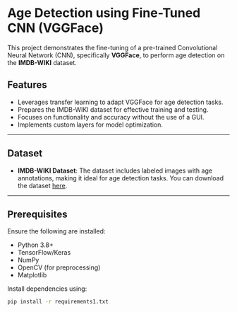 # Age Detection using Fine-Tuned CNN (VGGFace)  

This project demonstrates the fine-tuning of a pre-trained Convolutional Neural Network (CNN), specifically **VGGFace**, to perform age detection on the **IMDB-WIKI** dataset.  

## Features  
- Leverages transfer learning to adapt VGGFace for age detection tasks.  
- Prepares the IMDB-WIKI dataset for effective training and testing.  
- Focuses on functionality and accuracy without the use of a GUI.  
- Implements custom layers for model optimization.  

---

## Dataset  
- **IMDB-WIKI Dataset**: The dataset includes labeled images with age annotations, making it ideal for age detection tasks. You can download the dataset [here](https://data.vision.ee.ethz.ch/cvl/rrothe/imdb-wiki/).

---

## Prerequisites  
Ensure the following are installed:  
- Python 3.8+  
- TensorFlow/Keras  
- NumPy  
- OpenCV (for preprocessing)  
- Matplotlib  

Install dependencies using:  
```bash
pip install -r requirements1.txt

